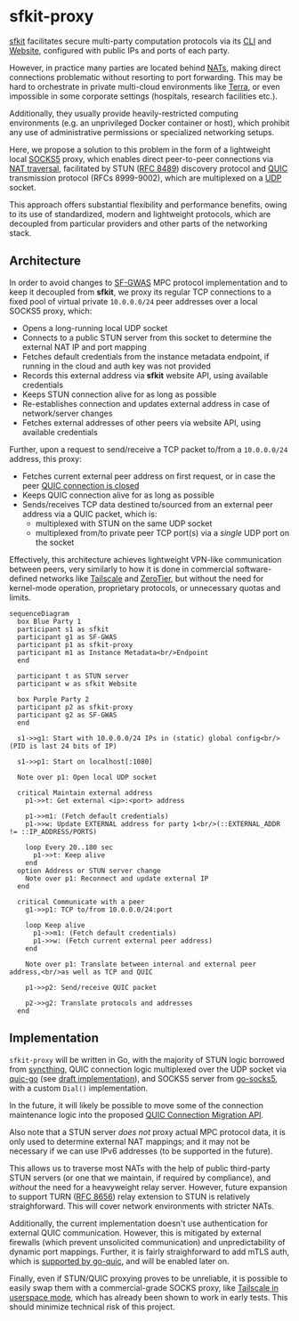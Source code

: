 # sfkit-proxy

[sfkit](https://sfkit.org) facilitates secure multi-party computation protocols
via its [CLI](https://github.com/hcholab/sfkit) and [Website](https://github.com/hcholab/sfkit-website),
configured with public IPs and ports of each party.

However, in practice many parties are located behind [NATs](https://en.wikipedia.org/wiki/Network_address_translation),
making direct connections problematic without resorting to port forwarding.
This may be hard to orchestrate in private multi-cloud environments like [Terra](https://terra.bio),
or even impossible in some corporate settings (hospitals, research facilities etc.).

Additionally, they usually provide heavily-restricted computing environments
(e.g. an unprivileged Docker container or host), which prohibit any use of
administrative permissions or specialized networking setups.

Here, we propose a solution to this problem in the form of a lightweight local
[SOCKS5](https://en.wikipedia.org/wiki/SOCKS#SOCKS5) proxy,
which enables direct peer-to-peer connections via
[NAT traversal](https://tailscale.com/blog/how-nat-traversal-works/),
facilitated by STUN ([RFC 8489](https://datatracker.ietf.org/doc/html/rfc8489)) discovery protocol and
[QUIC](https://en.wikipedia.org/wiki/QUIC) transmission protocol (RFCs 8999-9002),
which are multiplexed on a [UDP](https://en.wikipedia.org/wiki/User_Datagram_Protocol) socket.

This approach offers substantial flexibility and performance benefits, owing to its use
of standardized, modern and lightweight protocols, which are decoupled
from particular providers and other parts of the networking stack.

## Architecture

In order to avoid changes to [SF-GWAS](https://github.com/hcholab/sfgwas)
MPC protocol implementation and to keep it decoupled from **sfkit**,
we proxy its regular TCP connections to a fixed pool of virtual private `10.0.0.0/24`
peer addresses over a local SOCKS5 proxy, which:
- Opens a long-running local UDP socket
- Connects to a public STUN server from this socket to determine the external NAT IP and port mapping
- Fetches default credentials from the instance metadata endpoint,
  if running in the cloud and auth key was not provided
- Records this external address via **sfkit** website API, using available credentials
- Keeps STUN connection alive for as long as possible
- Re-establishes connection and updates external address in case of network/server changes
- Fetches external addresses of other peers via website API, using available credentials
  
Further, upon a request to send/receive a TCP packet to/from a `10.0.0.0/24` address, this proxy:
- Fetches current external peer address on first request, or in case the peer
  [QUIC connection is closed](https://github.com/quic-go/quic-go#when-the-remote-peer-closes-the-connection)
- Keeps QUIC connection alive for as long as possible
- Sends/receives TCP data destined to/sourced from an external peer address via a QUIC packet, which is:
  * multiplexed with STUN on the same UDP socket
  * multiplexed from/to private peer TCP port(s) via a *single* UDP port on the socket

Effectively, this architecture achieves lightweight VPN-like communication between peers,
very similarly to how it is done in commercial software-defined networks like [Tailscale](https://tailscale.com)
and [ZeroTier](https://www.zerotier.com), but without the need for kernel-mode operation,
proprietary protocols, or unnecessary quotas and limits.

```mermaid
sequenceDiagram
  box Blue Party 1
  participant s1 as sfkit
  participant g1 as SF-GWAS
  participant p1 as sfkit-proxy
  participant m1 as Instance Metadata<br/>Endpoint
  end

  participant t as STUN server
  participant w as sfkit Website

  box Purple Party 2
  participant p2 as sfkit-proxy
  participant g2 as SF-GWAS
  end

  s1->>g1: Start with 10.0.0.0/24 IPs in (static) global config<br/>(PID is last 24 bits of IP)

  s1->>p1: Start on localhost[:1080]

  Note over p1: Open local UDP socket

  critical Maintain external address
    p1->>t: Get external <ip>:<port> address

    p1->>m1: (Fetch default credentials)
    p1->>w: Update EXTERNAL address for party 1<br/>(::EXTERNAL_ADDR != ::IP_ADDRESS/PORTS)

    loop Every 20..180 sec
      p1->>t: Keep alive
    end
  option Address or STUN server change
    Note over p1: Reconnect and update external IP
  end

  critical Communicate with a peer
    g1->>p1: TCP to/from 10.0.0.0/24:port

    loop Keep alive
      p1->>m1: (Fetch default credentials)
      p1->>w: (Fetch current external peer address)
    end

    Note over p1: Translate between internal and external peer address,<br/>as well as TCP and QUIC

    p1->>p2: Send/receive QUIC packet

    p2->>g2: Translate protocols and addresses 
  end
```

## Implementation

`sfkit-proxy` will be written in Go, with the majority of STUN logic borrowed from
[syncthing](https://github.com/syncthing/syncthing/blob/eed12f3ec51b0e261e5a58033f35161e6d72b496/lib/stun/stun.go),
QUIC connection logic multiplexed over the UDP socket via [quic-go](https://github.com/quic-go/quic-go/issues/3929)
(see [draft implementation](https://github.com/quic-go/quic-go/pull/3992)), and SOCKS5 server from
[go-socks5](https://pkg.go.dev/github.com/armon/go-socks5#section-readme), with a custom `Dial()` implementation.

In the future, it will likely be possible to move some of the connection maintenance logic into the proposed
[QUIC Connection Migration API](https://github.com/quic-go/quic-go/issues/3990).

Also note that a STUN server *does not* proxy actual MPC protocol data, it is only used to determine external NAT mappings;
and it may not be necessary if we can use IPv6 addresses (to be supported in the future).

This allows us to traverse most NATs with the help of public third-party STUN servers
(or one that we maintain, if required by compliance), and *without* the need for a heavyweight relay server.
However, future expansion to support TURN ([RFC 8656](https://datatracker.ietf.org/doc/html/rfc8656)) relay extension to STUN
is relatively straighforward. This will cover network environments with stricter NATs.

Additionally, the current implementation doesn't use authentication for external QUIC communication.
However, this is mitigated by external firewalls (which prevent unsolicited communication)
and unpredictability of dynamic port mappings.
Further, it is fairly straighforward to add mTLS auth, which is
[supported by go-quic](https://github.com/quic-go/quic-go/issues/1366#issuecomment-1036277034),
and will be enabled later on.

Finally, even if STUN/QUIC proxying proves to be unreliable, it is possible
to easily swap them with a commercial-grade SOCKS proxy,
like [Tailscale in userspace mode](https://tailscale.com/kb/1112/userspace-networking/),
which has already been shown to work in early tests.
This should minimize technical risk of this project.
